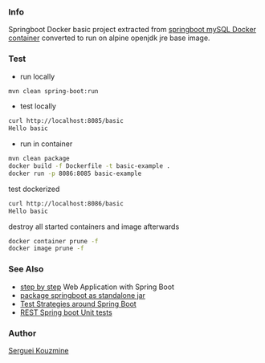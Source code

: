 ### Info

Springboot Docker basic project extracted from [springboot mySQL Docker container](https://github.com/TechPrimers/docker-mysql-spring-boot-example) converted to run on alpine openjdk jre base image.
### Test

* run locally
```sh
mvn clean spring-boot:run
```
* test locally
```sh
curl http://localhost:8085/basic
Hello basic
```
* run in container
```sh
mvn clean package
docker build -f Dockerfile -t basic-example . 
docker run -p 8086:8085 basic-example
```
test dockerized
```sh
curl http://localhost:8086/basic
Hello basic
```
destroy all started containers and image afterwards
```sh
docker container prune -f
docker image prune -f
```

### See Also
  * [step by step](https://github.com/in28minutes/SpringBootWebApplicationStepByStep) Web Application with Spring Boot
  * [package springboot as standalone jar](https://www.baeldung.com/spring-boot-run-maven-vs-executable-jar)
  * [Test Strategies around Spring Boot](https://github.com/mechero/spring-boot-testing-strategies)
  * [REST Spring boot Unit tests](https://github.com/bytestree/spring-restful-service-unit-test)

### Author
[Serguei Kouzmine](kouzmine_serguei@yahoo.com)

